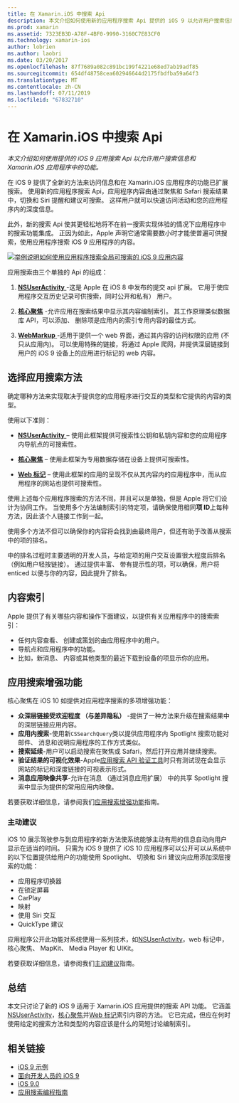 ```yaml
---
title: 在 Xamarin.iOS 中搜索 Api
description: 本文介绍如何使用新的应用程序搜索 Api 提供的 iOS 9 以允许用户搜索信息和 Xamarin.iOS 应用程序中的功能。
ms.prod: xamarin
ms.assetid: 7323EB3D-A78F-4BF0-9990-3160C7E83CF0
ms.technology: xamarin-ios
author: lobrien
ms.author: laobri
ms.date: 03/20/2017
ms.openlocfilehash: 87f7689a082c891bc199f4221e68ed7ab19adf85
ms.sourcegitcommit: 654df48758cea602946644d2175fbdfba59a64f3
ms.translationtype: MT
ms.contentlocale: zh-CN
ms.lasthandoff: 07/11/2019
ms.locfileid: "67832710"
---
```

# <a name="search-apis-in-xamarinios"></a>在 Xamarin.iOS 中搜索 Api

_本文介绍如何使用提供的 iOS 9 应用搜索 Api 以允许用户搜索信息和 Xamarin.iOS 应用程序中的功能。_

在 iOS 9 提供了全新的方法来访问信息和在 Xamarin.iOS 应用程序的功能已扩展搜索。 使用新的应用程序搜索 Api，应用程序内容由通过聚焦和 Safari 搜索结果中，切换和 Siri 提醒和建议可搜索。 这样用户就可以快速访问活动和您的应用程序内的深度信息。

此外，新的搜索 Api 使其更轻松地将不在前一搜索实现体验的情况下应用程序中的搜索功能集成。 正因为如此，Apple 声明它通常需要数小时才能使普遍可供搜索，使用应用程序搜索 iOS 9 应用程序的内容。

[![](images/intro01.png "举例说明如何使用应用程序搜索全局可搜索的 iOS 9 应用内容")](images/intro01.png#lightbox)

应用搜索由三个单独的 Api 的组成：

1. [**NSUserActivity** ](nsuseractivity.md) -这是 Apple 在 iOS 8 中发布的提交 api 扩展。 它用于使应用程序交互历史记录可供搜索，同时公开和私有） 用户。

2. [**核心聚焦**](corespotlight.md) -允许应用在搜索结果中显示其内容编制索引。 其工作原理类似数据库 API，可以添加、 删除项是应用内的索引专用内容的最佳方式。

3. [**WebMarkup** ](web-markup.md) -适用于提供一个 web 界面，通过其内容的访问权限的应用 (不只从应用内)。 可以使用特殊的链接，将通过 Apple 爬网，并提供深层链接到用户的 iOS 9 设备上的应用进行标记的 web 内容。

## <a name="selecting-an-app-search-approach"></a>选择应用搜索方法

确定哪种方法来实现取决于提供您的应用程序进行交互的类型和它提供的内容的类型。

使用以下准则：

- [**NSUserActivity** ](nsuseractivity.md) – 使用此框架提供可搜索性公钥和私钥内容和您的应用程序内导航点的可搜索性。

- [**核心聚焦**](corespotlight.md) – 使用此框架为专用数据存储在设备上提供可搜索性。

- [**Web 标记**](web-markup.md) – 使用此框架的应用的呈现不仅从其内容内的应用程序中，而从应用程序的网站也提供可搜索性。

使用上述每个应用程序搜索的方法不同，并且可以是单独，但是 Apple 将它们设计为协同工作。 当使用多个方法编制索引的特定项，请确保使用相同**项 ID**上每种方法，因此该个人链接工作到一起。

使用多个方法不但可以确保你的内容将会找到由最终用户，但还有助于改善从搜索中的项的排名。

中的排名过程时主要透明的开发人员，与给定项的用户交互设置很大程度后排名 （例如用户轻按链接）。
通过提供丰富、 带有提示性的项，可以确保，用户将 enticed 以便与你的内容，因此提升了排名。

## <a name="what-content-to-index"></a>内容索引

Apple 提供了有关哪些内容和操作下面建议，以提供有关应用程序中的搜索索引：

- 任何内容查看、 创建或策划的由应用程序中的用户。
- 导航点和应用程序中的功能。
- 比如，新消息、 内容或其他类型的最近下载到设备的项显示你的应用。

## <a name="app-search-enhancements"></a>应用搜索增强功能

核心聚焦在 iOS 10 如提供对应用程序搜索的多项增强功能：

- **众深层链接受欢迎程度 （与差异隐私）** -提供了一种方法来升级在搜索结果中的深层链接应用内容。
- **应用内搜索**-使用新`CSSearchQuery`类以提供应用程序内 Spotlight 搜索功能对邮件、 消息和说明应用程序的工作方式类似。
- **搜索延续**-用户可以启动搜索在聚焦或 Safari，然后打开应用并继续搜索。
- **验证结果的可视化效果**-Apple[应用搜索 API 验证工具](https://search.developer.apple.com/appsearch-validation-tool)时只有测试现在会显示网站的标记和深度链接的可视表示形式。
- **消息应用映像共享**-允许在消息 （通过消息应用扩展） 中的共享 Spotlight 搜索中显示为提供的常用应用内映像。

若要获取详细信息，请参阅我们[应用搜索增强功能](~/ios/platform/search/app-search-enhancements.md)指南。

### <a name="proactive-suggestions"></a>主动建议

iOS 10 展示驾驶参与到应用程序的新方法使系统能够主动有用的信息自动向用户显示在适当的时间。 只需为 iOS 9 提供了 iOS 10 应用程序可以公开可以从系统中的以下位置提供给用户的功能使用 Spotlight、 切换和 Siri 建议向应用添加深层搜索的功能：

- 应用程序切换器
- 在锁定屏幕
- CarPlay
- 映射
- 使用 Siri 交互
- QuickType 建议 

应用程序公开此功能对系统使用一系列技术，如[NSUserActivity](xref:Foundation.NSUserActivity)，web 标记中，核心聚焦、 MapKit、 Media Player 和 UIKit。

若要获取详细信息，请参阅我们[主动建议](~/ios/platform/search/proactive-suggestions.md)指南。

## <a name="summary"></a>总结

本文只讨论了新的 iOS 9 适用于 Xamarin.iOS 应用提供的搜索 API 功能。 它涵盖[NSUserActivity](nsuseractivity.md)，[核心聚焦](corespotlight.md)并[Web 标记](web-markup.md)索引内容的方法。 它已完成，但应在何时使用给定的搜索方法和类型的内容应该是什么的简短讨论编制索引。



## <a name="related-links"></a>相关链接

- [iOS 9 示例](https://developer.xamarin.com/samples/ios/iOS9/)
- [面向开发人员的 iOS 9](https://developer.apple.com/ios/pre-release/)
- [iOS 9.0](https://developer.apple.com/library/prerelease/ios/releasenotes/General/WhatsNewIniOS/Articles/iOS9.html)
- [应用搜索编程指南](https://developer.apple.com/library/prerelease/ios/documentation/General/Conceptual/AppSearch/index.html#//apple_ref/doc/uid/TP40016308)
